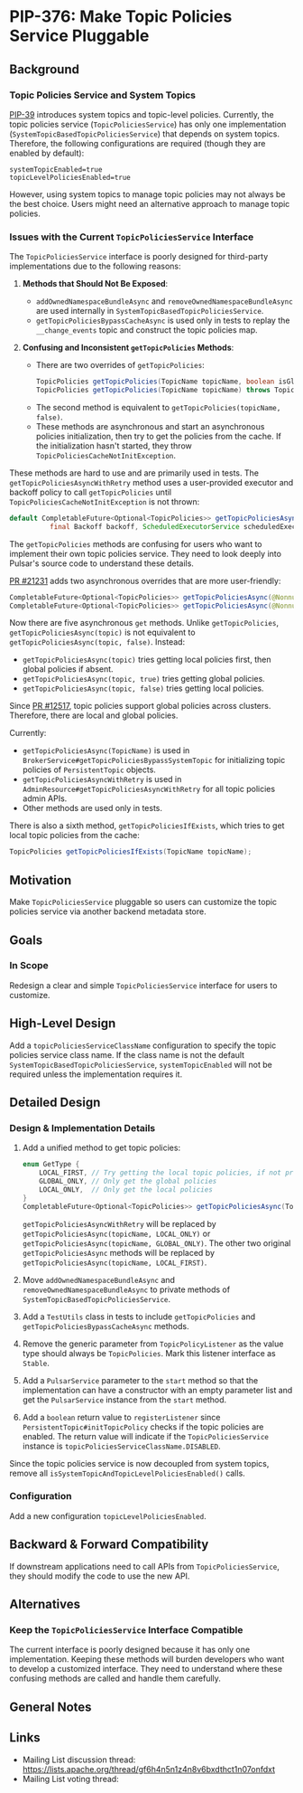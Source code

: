 # PIP-376: Make Topic Policies Service Pluggable

## Background

### Topic Policies Service and System Topics

[PIP-39](https://github.com/apache/pulsar/wiki/PIP-39%3A-Namespace-Change-Events) introduces system topics and topic-level policies. Currently, the topic policies service (`TopicPoliciesService`) has only one implementation (`SystemTopicBasedTopicPoliciesService`) that depends on system topics. Therefore, the following configurations are required (though they are enabled by default):

```properties
systemTopicEnabled=true
topicLevelPoliciesEnabled=true
```

However, using system topics to manage topic policies may not always be the best choice. Users might need an alternative approach to manage topic policies.

### Issues with the Current `TopicPoliciesService` Interface

The `TopicPoliciesService` interface is poorly designed for third-party implementations due to the following reasons:

1. **Methods that Should Not Be Exposed**:
   - `addOwnedNamespaceBundleAsync` and `removeOwnedNamespaceBundleAsync` are used internally in `SystemTopicBasedTopicPoliciesService`.
   - `getTopicPoliciesBypassCacheAsync` is used only in tests to replay the `__change_events` topic and construct the topic policies map.

2. **Confusing and Inconsistent `getTopicPolicies` Methods**:
   - There are two overrides of `getTopicPolicies`:
     ```java
     TopicPolicies getTopicPolicies(TopicName topicName, boolean isGlobal) throws TopicPoliciesCacheNotInitException;
     TopicPolicies getTopicPolicies(TopicName topicName) throws TopicPoliciesCacheNotInitException;
     ```
   - The second method is equivalent to `getTopicPolicies(topicName, false)`.
   - These methods are asynchronous and start an asynchronous policies initialization, then try to get the policies from the cache. If the initialization hasn't started, they throw `TopicPoliciesCacheNotInitException`.

These methods are hard to use and are primarily used in tests. The `getTopicPoliciesAsyncWithRetry` method uses a user-provided executor and backoff policy to call `getTopicPolicies` until `TopicPoliciesCacheNotInitException` is not thrown:

```java
default CompletableFuture<Optional<TopicPolicies>> getTopicPoliciesAsyncWithRetry(TopicName topicName,
          final Backoff backoff, ScheduledExecutorService scheduledExecutorService, boolean isGlobal) {
```

The `getTopicPolicies` methods are confusing for users who want to implement their own topic policies service. They need to look deeply into Pulsar's source code to understand these details.

[PR #21231](https://github.com/apache/pulsar/pull/21231) adds two asynchronous overrides that are more user-friendly:

```java
CompletableFuture<Optional<TopicPolicies>> getTopicPoliciesAsync(@Nonnull TopicName topicName, boolean isGlobal);
CompletableFuture<Optional<TopicPolicies>> getTopicPoliciesAsync(@Nonnull TopicName topicName);
```

Now there are five asynchronous `get` methods. Unlike `getTopicPolicies`, `getTopicPoliciesAsync(topic)` is not equivalent to `getTopicPoliciesAsync(topic, false)`. Instead:
- `getTopicPoliciesAsync(topic)` tries getting local policies first, then global policies if absent.
- `getTopicPoliciesAsync(topic, true)` tries getting global policies.
- `getTopicPoliciesAsync(topic, false)` tries getting local policies.

Since [PR #12517](https://github.com/apache/pulsar/pull/12517), topic policies support global policies across clusters. Therefore, there are local and global policies.

Currently:
- `getTopicPoliciesAsync(TopicName)` is used in `BrokerService#getTopicPoliciesBypassSystemTopic` for initializing topic policies of `PersistentTopic` objects.
- `getTopicPoliciesAsyncWithRetry` is used in `AdminResource#getTopicPoliciesAsyncWithRetry` for all topic policies admin APIs.
- Other methods are used only in tests.

There is also a sixth method, `getTopicPoliciesIfExists`, which tries to get local topic policies from the cache:

```java
TopicPolicies getTopicPoliciesIfExists(TopicName topicName);
```

## Motivation

Make `TopicPoliciesService` pluggable so users can customize the topic policies service via another backend metadata store.

## Goals

### In Scope

Redesign a clear and simple `TopicPoliciesService` interface for users to customize.

## High-Level Design

Add a `topicPoliciesServiceClassName` configuration to specify the topic policies service class name. If the class name is not the default `SystemTopicBasedTopicPoliciesService`, `systemTopicEnabled` will not be required unless the implementation requires it.

## Detailed Design

### Design & Implementation Details

1. Add a unified method to get topic policies:
   ```java
   enum GetType {
       LOCAL_FIRST, // Try getting the local topic policies, if not present, then get the global policies
       GLOBAL_ONLY, // Only get the global policies
       LOCAL_ONLY,  // Only get the local policies
   }
   CompletableFuture<Optional<TopicPolicies>> getTopicPoliciesAsync(TopicName topicName, GetType type);
   ```

   `getTopicPoliciesAsyncWithRetry` will be replaced by `getTopicPoliciesAsync(topicName, LOCAL_ONLY)` or `getTopicPoliciesAsync(topicName, GLOBAL_ONLY)`. The other two original `getTopicPoliciesAsync` methods will be replaced by `getTopicPoliciesAsync(topicName, LOCAL_FIRST)`.

2. Move `addOwnedNamespaceBundleAsync` and `removeOwnedNamespaceBundleAsync` to private methods of `SystemTopicBasedTopicPoliciesService`.

3. Add a `TestUtils` class in tests to include `getTopicPolicies` and `getTopicPoliciesBypassCacheAsync` methods.

4. Remove the generic parameter from `TopicPolicyListener` as the value type should always be `TopicPolicies`. Mark this listener interface as `Stable`.

5. Add a `PulsarService` parameter to the `start` method so that the implementation can have a constructor with an empty parameter list and get the `PulsarService` instance from the `start` method.

6. Add a `boolean` return value to `registerListener` since `PersistentTopic#initTopicPolicy` checks if the topic policies are enabled. The return value will indicate if the `TopicPoliciesService` instance is `topicPoliciesServiceClassName.DISABLED`.

Since the topic policies service is now decoupled from system topics, remove all `isSystemTopicAndTopicLevelPoliciesEnabled()` calls.

### Configuration

Add a new configuration `topicLevelPoliciesEnabled`.

## Backward & Forward Compatibility

If downstream applications need to call APIs from `TopicPoliciesService`, they should modify the code to use the new API.

## Alternatives

### Keep the `TopicPoliciesService` Interface Compatible

The current interface is poorly designed because it has only one implementation. Keeping these methods will burden developers who want to develop a customized interface. They need to understand where these confusing methods are called and handle them carefully.

## General Notes

## Links

* Mailing List discussion thread: https://lists.apache.org/thread/gf6h4n5n1z4n8v6bxdthct1n07onfdxt
* Mailing List voting thread:
